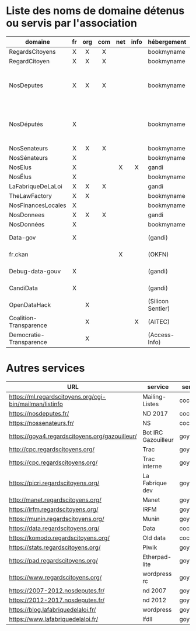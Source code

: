 # Liste des noms de domaine détenus ou servis par l'association

|         domaine         | fr | org | com | net | info | hébergement       | serveur                             |
|-------------------------|:--:|:---:|:---:|:---:|:----:|-------------------|-------------------------------------|
| RegardsCitoyens         | X  |  X  |  X  |     |      | bookmyname        | goya4                               |
| RegardCitoyen           | X  |  X  |  X  |     |      | bookmyname        | goya3                               |
| NosDeputes              | X  |  X  |  X  |     |      | bookmyname        | cocolulu (2017), goya4 (2007, 2012) |
| NosDéputés              | X  |     |     |     |      | bookmyname        | cocolulu (2017), goya4 (2007, 2012) |
| NosSenateurs            | X  |  X  |  X  |     |      | bookmyname        | cocolulu                            |
| NosSénateurs            | X  |     |     |     |      | bookmyname        | cocolulu                            |
| NosElus                 | X  |     |     |  X  |  X   | gandi             |                                     |
| NosÉlus                 | X  |     |     |     |      | bookmyname        |                                     |
| LaFabriqueDeLaLoi       | X  |  X  |  X  |     |      | gandi             | cocolulu                            |
| TheLawFactory           | X  |  X  |     |     |      | bookmyname        | cocolulu                            |
| NosFinancesLocales      | X  |     |     |     |      | bookmyname        | goya3                               |
| NosDonnees              | X  |  X  |  X  |     |      | gandi             | goya4                               |
| NosDonnées              | X  |     |     |     |      | bookmyname        | goya3                               |
| Data-gov                | X  |     |     |     |      | (gandi)           | goya3 (closed)                      |
| fr.ckan                 |    |     |     |  X  |      | (OKFN)            | goya3 (closed)                      |
| Debug-data-gouv         | X  |     |     |     |      | (gandi)           | komodo (closed)                     |
| CandiData               | X  |     |     |     |      | (gandi)           | komodo (closed)                     |
| OpenDataHack            |    |  X  |     |     |      | (Silicon Sentier) | komodo (closed)                     |
| Coalition-Transparence  |    |  X  |     |     |  X   | (AITEC)           | komodo (closed)                     |
| Democratie-Transparence |    |  X  |     |     |      | (Access-Info)     | komodo (closed)                     |


# Autres services


|               URL                                        |          service    |  serveur                             |
|----------------------------------------------------------|---------------------|--------------------------------------|
| https://ml.regardscitoyens.org/cgi-bin/mailman/listinfo  | Mailing-Listes      | cocolulu                             |  
| https://nosdeputes.fr/                                   | ND 2017             | cocolulu                             |  
| https://nossenateurs.fr/                                 | NS                  | cocolulu                             |  
| https://goya4.regardscitoyens.org/gazouilleur/           | Bot IRC Gazouilleur | goya4                                |
| http://cpc.regardscitoyens.org/                          | Trac                | goya4                                |
| https://cpc.regardscitoyens.org/                         | Trac interne        | goya4                                |
| https://picri.regardscitoyens.org/                       | La Fabrique dev     | goya4                                |
| http://manet.regardscitoyens.org/                        | Manet               | goya4                                |
| https://irfm.regardscitoyens.org/                        | IRFM                | goya4                                |
| https://munin.regardscitoyens.org/                       | Munin               | goya4                                |
| https://data.regardscitoyens.org/                        | Data                | cocolulu2                            |
| https://komodo.regardscitoyens.org/                      | Old data            | cocolulu                             |
| https://stats.regardscitoyens.org/                       | Piwik               | goya4                                |
| https://pad.regardscitoyens.org/                         | Etherpad-lite       | goya4                                |
| https://www.regardscitoyens.org/                         | wordpress rc        | goya4                                |
| https://2007-2012.nosdeputes.fr/                         | nd 2007             | goya4                                |
| https://2012-2017.nosdeputes.fr/                         | nd 2012             | goya4                                |
| https://blog.lafabriquedelaloi.fr/                       | wordpress           | goya4                                |
| https://www.lafabriquedelaloi.fr/                        | lfdll               | goya4                                |
